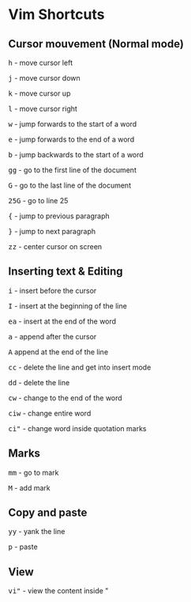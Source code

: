 # Vim Shortcuts

## Cursor mouvement (Normal mode)
<kbd>h</kbd> - move cursor left

<kbd>j</kbd> - move cursor down

<kbd>k</kbd> - move cursor up

<kbd>l</kbd> - move cursor right

<kbd>w</kbd> - jump forwards to the start of a word

<kbd>e</kbd> - jump forwards to the end of a word

<kbd>b</kbd> - jump backwards to the start of a word

<kbd>gg</kbd> - go to the first line of the document

<kbd>G</kbd> - go to the last line of the document

<kbd>25G</kbd> - go to line 25

<kbd>{</kbd> - jump to previous paragraph

<kbd>}</kbd> - jump to next paragraph

<kbd>zz</kbd> - center cursor on screen

## Inserting text & Editing
<kbd>i</kbd>  - insert before the cursor

<kbd>I</kbd> - insert at the beginning of the line

<kbd>ea</kbd> - insert at the end of the word

<kbd>a</kbd> - append after the cursor

<kbd>A</kbd> append at the end of the line

<kbd>cc</kbd> - delete the line and get into insert mode

<kbd>dd</kbd> - delete the line

<kbd>cw</kbd> - change to the end of the word

<kbd>ciw</kbd> - change entire word

<kbd>ci"</kbd> - change word inside quotation marks

## Marks
<kbd>mm</kbd> - go to mark 

<kbd>M</kbd> - add mark

## Copy and paste
<kbd>yy</kbd> - yank the line

<kbd>p</kbd> - paste

## View
<kbd>vi"</kbd> - view the content inside "






